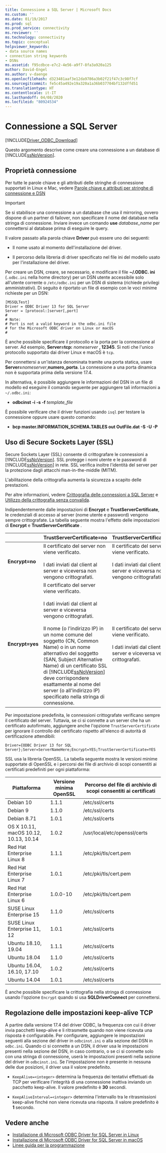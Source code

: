 ```yaml
---
title: Connessione a SQL Server | Microsoft Docs
ms.custom: ''
ms.date: 01/19/2017
ms.prod: sql
ms.prod_service: connectivity
ms.reviewer: ''
ms.technology: connectivity
ms.topic: conceptual
helpviewer_keywords:
- data source names
- connection string keywords
- DSNs
ms.assetid: f95cdbce-e7c2-4e56-a9f7-8fa3a920a125
author: David-Engel
ms.author: v-daenge
ms.openlocfilehash: d323481aaf3e12da9786a3b02f21f47c3c98f7cf
ms.sourcegitcommit: fe5c45a492e19a320a1a36b037704bf132dffd51
ms.translationtype: HT
ms.contentlocale: it-IT
ms.lasthandoff: 04/08/2020
ms.locfileid: "80924534"
---
```

# <a name="connecting-to-sql-server"></a>Connessione a SQL Server
[!INCLUDE[Driver_ODBC_Download](../../../includes/driver_odbc_download.md)]

Questo argomento descrive come creare una connessione a un database di [!INCLUDE[ssNoVersion](../../../includes/ssnoversion-md.md)].  
  
## <a name="connection-properties"></a>Proprietà connessione  

Per tutte le parole chiave e gli attributi delle stringhe di connessione supportati in Linux e Mac, vedere [Parole chiave e attributi per stringhe di connessione e DSN](../../../connect/odbc/dsn-connection-string-attribute.md)

> [!IMPORTANT]  
> Se si stabilisce una connessione a un database che usa il mirroring, ovvero dispone di un partner di failover, non specificare il nome del database nella stringa di connessione. Inviare invece un comando **use** _database_name_ per connettersi al database prima di eseguire le query.  
  
Il valore passato alla parola chiave **Driver** può essere uno dei seguenti:  
  
-   Il nome usato al momento dell'installazione del driver.

-   Il percorso della libreria di driver specificato nel file ini del modello usato per l'installazione del driver.  

Per creare un DSN, creare, se necessario, e modificare il file **~/.ODBC. ini** (`.odbc.ini` nella home directory) per un DSN utente accessibile solo all'utente corrente o `/etc/odbc.ini` per un DSN di sistema (richiede privilegi amministrativi). Di seguito è riportato un file di esempio con le voci minime richieste per un DSN:  

```  
[MSSQLTest]  
Driver = ODBC Driver 13 for SQL Server  
Server = [protocol:]server[,port]  
#   
# Note:  
# Port is not a valid keyword in the odbc.ini file  
# for the Microsoft ODBC driver on Linux or macOS
#  
```  

È anche possibile specificare il protocollo e la porta per la connessione al server. Ad esempio, **Server=tcp:** _nomeserver_ **, 12345**. Si noti che l'unico protocollo supportato dai driver Linux e macOS è `tcp`.

Per connettersi a un'istanza denominata tramite una porta statica, usare <b>Server=</b>*nomeserver*,**numero_porta**. La connessione a una porta dinamica non è supportata prima della versione 17.4.

In alternativa, è possibile aggiungere le informazioni del DSN in un file di modello ed eseguire il comando seguente per aggiungere tali informazioni a `~/.odbc.ini`:
 - **odbcinst -i -s -f** _template_file_  
 
È possibile verificare che il driver funzioni usando `isql` per testare la connessione oppure usare questo comando:
 - **bcp master.INFORMATION_SCHEMA.TABLES out OutFile.dat -S <server> -U <name> -P <password>**  

## <a name="using-secure-sockets-layer-ssl"></a>Uso di Secure Sockets Layer (SSL)  
Secure Sockets Layer (SSL) consente di crittografare le connessioni a [!INCLUDE[ssNoVersion](../../../includes/ssnoversion-md.md)]. SSL protegge i nomi utente e le password di [!INCLUDE[ssNoVersion](../../../includes/ssnoversion-md.md)] in rete. SSL verifica inoltre l'identità del server per la protezione dagli attacchi man-in-the-middle (MITM).  

L'abilitazione della crittografia aumenta la sicurezza a scapito delle prestazioni.

Per altre informazioni, vedere [Crittografia delle connessioni a SQL Server](https://go.microsoft.com/fwlink/?LinkId=220900) e [Utilizzo della crittografia senza convalida](https://docs.microsoft.com/sql/relational-databases/native-client/features/using-encryption-without-validation).

Indipendentemente dalle impostazioni di **Encrypt** e **TrustServerCertificate**, le credenziali di accesso al server (nome utente e password) vengono sempre crittografate. La tabella seguente mostra l'effetto delle impostazioni di **Encrypt** e **TrustServerCertificate** .  

||**TrustServerCertificate=no**|**TrustServerCertificate=yes**|  
|-|-------------------------------------|------------------------------------|  
|**Encrypt=no**|Il certificato del server non viene verificato.<br /><br />I dati inviati dal client al server e viceversa non vengono crittografati.|Il certificato del server non viene verificato.<br /><br />I dati inviati dal client al server e viceversa non vengono crittografati.|  
|**Encrypt=yes**|Il certificato del server viene verificato.<br /><br />I dati inviati dal client al server e viceversa vengono crittografati.<br /><br />Il nome (o l'indirizzo IP) in un nome comune del soggetto (CN, Common Name) o in un nome alternativo del soggetto (SAN, Subject Alternative Name) di un certificato SSL di [!INCLUDE[ssNoVersion](../../../includes/ssnoversion-md.md)] deve corrispondere esattamente al nome del server (o all'indirizzo IP) specificato nella stringa di connessione.|Il certificato del server non viene verificato.<br /><br />I dati inviati dal client al server e viceversa vengono crittografati.|  

Per impostazione predefinita, le connessioni crittografate verificano sempre il certificato del server. Tuttavia, se ci si connette a un server che ha un certificato autofirmato, aggiungere anche l'opzione `TrustServerCertificate` per ignorare il controllo del certificato rispetto all'elenco di autorità di certificazione attendibili:  

```  
Driver={ODBC Driver 13 for SQL Server};Server=ServerNameHere;Encrypt=YES;TrustServerCertificate=YES  
```  
  
SSL usa la libreria OpenSSL. La tabella seguente mostra le versioni minime supportate di OpenSSL e i percorsi dei file di archivio di scopi consentiti ai certificati predefiniti per ogni piattaforma:

|Piattaforma|Versione minima OpenSSL|Percorso del file di archivio di scopi consentiti ai certificati|  
|------------|---------------------------|--------------------------------------------|
|Debian 10|1.1.1|/etc/ssl/certs|
|Debian 9|1.1.0|/etc/ssl/certs|
|Debian 8.71|1.0.1|/etc/ssl/certs|
|OS X 10.11, macOS 10.12, 10.13, 10.14|1.0.2|/usr/local/etc/openssl/certs|
|Red Hat Enterprise Linux 8|1.1.1|/etc/pki/tls/cert.pem|
|Red Hat Enterprise Linux 7|1.0.1|/etc/pki/tls/cert.pem|
|Red Hat Enterprise Linux 6|1.0.0-10|/etc/pki/tls/cert.pem|
|SUSE Linux Enterprise 15|1.1.0|/etc/ssl/certs|
|SUSE Linux Enterprise 11, 12|1.0.1|/etc/ssl/certs|
|Ubuntu 18.10, 19.04|1.1.1|/etc/ssl/certs|
|Ubuntu 18.04|1.1.0|/etc/ssl/certs|
|Ubuntu 16.04, 16.10, 17.10|1.0.2|/etc/ssl/certs|
|Ubuntu 14.04|1.0.1|/etc/ssl/certs|

È anche possibile specificare la crittografia nella stringa di connessione usando l'opzione `Encrypt` quando si usa **SQLDriverConnect** per connettersi.

## <a name="adjusting-the-tcp-keep-alive-settings"></a>Regolazione delle impostazioni keep-alive TCP

A partire dalla versione 17.4 del driver ODBC, la frequenza con cui il driver invia pacchetti keep-alive e li ritrasmette quando non viene ricevuta una risposta è configurabile.
Per configurare, aggiungere le impostazioni seguenti alla sezione del driver in `odbcinst.ini` o alla sezione del DSN in `odbc.ini`. Quando ci si connette a un DSN, il driver usa le impostazioni presenti nella sezione del DSN, in caso contrario, o se ci si connette solo con una stringa di connessione, userà le impostazioni presenti nella sezione del driver in `odbcinst.ini`. Se l'impostazione non è presente in nessuna delle due posizioni, il driver usa il valore predefinito.

- `KeepAlive=<integer>` determina la frequenza dei tentativi effettuati da TCP per verificare l'integrità di una connessione inattiva inviando un pacchetto keep-alive. Il valore predefinito è **30** secondi.

- `KeepAliveInterval=<integer>` determina l'intervallo tra le ritrasmissioni keep-alive finché non viene ricevuta una risposta.  Il valore predefinito è **1** secondo.

## <a name="see-also"></a>Vedere anche

- [Installazione di Microsoft ODBC Driver for SQL Server in Linux](../../../connect/odbc/linux-mac/installing-the-microsoft-odbc-driver-for-sql-server.md)
- [Installazione di Microsoft ODBC Driver for SQL Server in macOS](../../../connect/odbc/linux-mac/install-microsoft-odbc-driver-sql-server-macos.md)
- [Linee guida per la programmazione](../../../connect/odbc/linux-mac/programming-guidelines.md)
